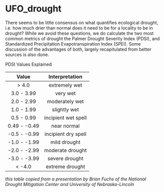 # UFO_drought

There seems to be little consensus on what quantifies ecological drought, i.e. how much drier than normal does it need to be for a locality to be in drought? While we avoid these questions, we do calculate the two most common metrics of drought the Palmer Drought Severity Index (PDSI), and Standardized Precipitation Evapotranspiration Index (SPEI). Some discussion of the advantages of both, largely recapitulated from better sources is also done.

PDSI Values Explained

|      Value     |   Interpretation    |
| :------------: | :-----------------: |
|    > 4.0       |    extremely wet    |
|   3.0 - 3.99   |      very wet       |
|   2.0 - 2.99   |   moderately wet    |
|   1.0 - 1.99   |    slightly wet     |
|   0.5 - 0.99   | incipient wet spell |
|  0.49 - -0.49  |    near normal      |
|  -0.5 - -0.99  | incipient dry spell |
|  -1.0 - -1.99  |    mild drought     |
|  -2.0 - -2.99  |  moderate drought   |
|  -3.0 - -3.99  |   severe drought    |
|     < -4.0     |  extreme drought    |

*this table copied from a presentation by Brian Fuchs of the
National Drought Mitigation Center and University of Nebraska-Lincoln*